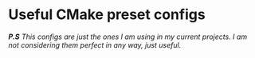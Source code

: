 # Useful CMake preset configs
***P.S** This configs are just the ones I am using in my current projects. I am not considering them perfect in any way, just useful.*